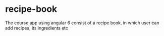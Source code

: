 # recipe-book
The course app using angular 6 consist of a recipe book, in which user can add recipes, its ingredients etc 
